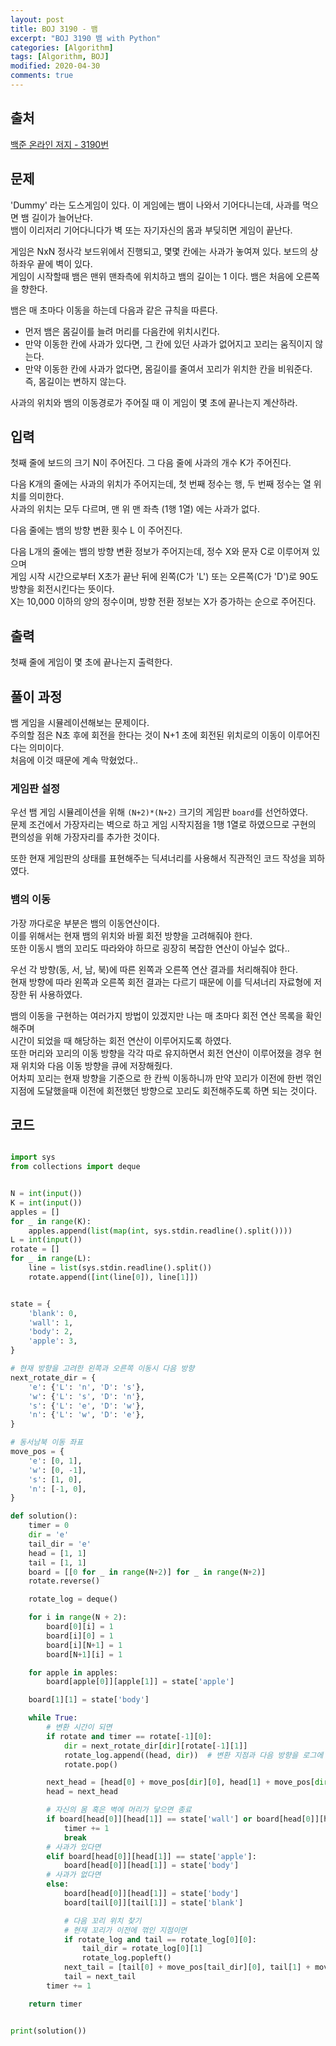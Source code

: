 ```yaml
---
layout: post
title: BOJ 3190 - 뱀
excerpt: "BOJ 3190 뱀 with Python"
categories: [Algorithm]
tags: [Algorithm, BOJ]
modified: 2020-04-30
comments: true
---
```


## 출처
[백준 온라인 저지 - 3190번](https://www.acmicpc.net/problem/3190)


## 문제
'Dummy' 라는 도스게임이 있다. 이 게임에는 뱀이 나와서 기어다니는데, 사과를 먹으면 뱀 길이가 늘어난다. <br>
뱀이 이리저리 기어다니다가 벽 또는 자기자신의 몸과 부딪히면 게임이 끝난다.

게임은 NxN 정사각 보드위에서 진행되고, 몇몇 칸에는 사과가 놓여져 있다. 보드의 상하좌우 끝에 벽이 있다. <br>
게임이 시작할때 뱀은 맨위 맨좌측에 위치하고 뱀의 길이는 1 이다. 뱀은 처음에 오른쪽을 향한다.

뱀은 매 초마다 이동을 하는데 다음과 같은 규칙을 따른다.

* 먼저 뱀은 몸길이를 늘려 머리를 다음칸에 위치시킨다.
* 만약 이동한 칸에 사과가 있다면, 그 칸에 있던 사과가 없어지고 꼬리는 움직이지 않는다.
* 만약 이동한 칸에 사과가 없다면, 몸길이를 줄여서 꼬리가 위치한 칸을 비워준다. 즉, 몸길이는 변하지 않는다.

사과의 위치와 뱀의 이동경로가 주어질 때 이 게임이 몇 초에 끝나는지 계산하라.

## 입력
첫째 줄에 보드의 크기 N이 주어진다. 그 다음 줄에 사과의 개수 K가 주어진다. <br>

다음 K개의 줄에는 사과의 위치가 주어지는데, 첫 번째 정수는 행, 두 번째 정수는 열 위치를 의미한다. <br>
사과의 위치는 모두 다르며, 맨 위 맨 좌측 (1행 1열) 에는 사과가 없다. <br>

다음 줄에는 뱀의 방향 변환 횟수 L 이 주어진다.  <br>

다음 L개의 줄에는 뱀의 방향 변환 정보가 주어지는데, 정수 X와 문자 C로 이루어져 있으며 <br>
게임 시작 시간으로부터 X초가 끝난 뒤에 왼쪽(C가 'L') 또는 오른쪽(C가 'D')로 90도 방향을 회전시킨다는 뜻이다. <br>
X는 10,000 이하의 양의 정수이며, 방향 전환 정보는 X가 증가하는 순으로 주어진다.<br>

## 출력
첫째 줄에 게임이 몇 초에 끝나는지 출력한다.

## 풀이 과정
뱀 게임을 시뮬레이션해보는 문제이다. <br>
주의할 점은 N초 후에 회전을 한다는 것이 N+1 초에 회전된 위치로의 이동이 이루어진다는 의미이다. <br>
처음에 이것 때문에 계속 막혔었다..

### 게임판 설정
우선 뱀 게임 시뮬레이션을 위해 `(N+2)*(N+2)` 크기의 게임판 `board`를 선언하였다. <br>
문제 조건에서 가장자리는 벽으로 하고 게임 시작지점을 1행 1열로 하였으므로 구현의 편의성을 위해 가장자리를 추가한 것이다. <br>

또한 현재 게임판의 상태를 표현해주는 딕셔너리를 사용해서 직관적인 코드 작성을 꾀하였다.

### 뱀의 이동
가장 까다로운 부분은 뱀의 이동연산이다. <br>
이를 위해서는 현재 뱀의 위치와 바뀔 회전 방향을 고려해줘야 한다. <br>
또한 이동시 뱀의 꼬리도 따라와야 하므로 굉장히 복잡한 연산이 아닐수 없다..

우선 각 방향(동, 서, 남, 북)에 따른 왼쪽과 오른쪽 연산 결과를 처리해줘야 한다. <br>
현재 방향에 따라 왼쪽과 오른쪽 회전 결과는 다르기 때문에 이를 딕셔너리 자료형에 저장한 뒤 사용하였다. <br>

뱀의 이동을 구현하는 여러가지 방법이 있겠지만 나는 매 초마다 회전 연산 목록을 확인해주며 <br>
시간이 되었을 때 해당하는 회전 연산이 이루어지도록 하였다. <br>
또한 머리와 꼬리의 이동 방향을 각각 따로 유지하면서 회전 연산이 이루어졌을 경우 현재 위치와 다음 이동 방향을 큐에 저장해줬다. <br>
어차피 꼬리는 현재 방향을 기준으로 한 칸씩 이동하니까 만약 꼬리가 이전에 한번 꺾인 지점에 도달했을때 이전에 회전했던 방향으로 꼬리도 회전해주도록 하면 되는 것이다.

## 코드
~~~ python

import sys
from collections import deque


N = int(input())
K = int(input())
apples = []
for _ in range(K):
    apples.append(list(map(int, sys.stdin.readline().split())))
L = int(input())
rotate = []
for _ in range(L):
    line = list(sys.stdin.readline().split())
    rotate.append([int(line[0]), line[1]])


state = {
    'blank': 0,
    'wall': 1,
    'body': 2,
    'apple': 3,
}

# 현재 방향을 고려한 왼쪽과 오른쪽 이동시 다음 방향
next_rotate_dir = {
    'e': {'L': 'n', 'D': 's'},
    'w': {'L': 's', 'D': 'n'},
    's': {'L': 'e', 'D': 'w'},
    'n': {'L': 'w', 'D': 'e'},
}

# 동서남북 이동 좌표
move_pos = {
    'e': [0, 1],
    'w': [0, -1],
    's': [1, 0],
    'n': [-1, 0],
}

def solution():
    timer = 0
    dir = 'e'
    tail_dir = 'e'
    head = [1, 1]
    tail = [1, 1]
    board = [[0 for _ in range(N+2)] for _ in range(N+2)]
    rotate.reverse()

    rotate_log = deque()

    for i in range(N + 2):
        board[0][i] = 1
        board[i][0] = 1
        board[i][N+1] = 1
        board[N+1][i] = 1

    for apple in apples:
        board[apple[0]][apple[1]] = state['apple']

    board[1][1] = state['body']

    while True:
        # 변환 시간이 되면
        if rotate and timer == rotate[-1][0]:
            dir = next_rotate_dir[dir][rotate[-1][1]]
            rotate_log.append((head, dir))  # 변환 지점과 다음 방향을 로그에 저장
            rotate.pop()

        next_head = [head[0] + move_pos[dir][0], head[1] + move_pos[dir][1]]
        head = next_head

        # 자신의 몸 혹은 벽에 머리가 닿으면 종료
        if board[head[0]][head[1]] == state['wall'] or board[head[0]][head[1]] == state['body']:
            timer += 1
            break
        # 사과가 있다면
        elif board[head[0]][head[1]] == state['apple']:
            board[head[0]][head[1]] = state['body']
        # 사과가 없다면
        else:
            board[head[0]][head[1]] = state['body']
            board[tail[0]][tail[1]] = state['blank']

            # 다음 꼬리 위치 찾기
            # 현재 꼬리가 이전에 꺾인 지점이면
            if rotate_log and tail == rotate_log[0][0]:
                tail_dir = rotate_log[0][1]
                rotate_log.popleft()
            next_tail = [tail[0] + move_pos[tail_dir][0], tail[1] + move_pos[tail_dir][1]]
            tail = next_tail
        timer += 1

    return timer


print(solution())

~~~

